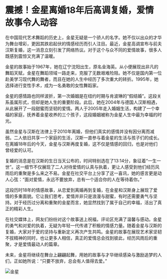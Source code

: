 # 震撼！金星离婚18年后高调复婚，爱情故事令人动容

在中国现代艺术舞蹈的历史上，金星无疑是一个骄人的名字。她不仅以出众的才华为舞台增彩，更因其跌宕起伏的情感经历而引人注目。最近，金星高调宣布与前夫汉斯复婚，这一消息立刻引发了网络热议。对于这个与众不同的爱情故事，很多人既感到震惊又充满了温暖。

金星的故事始于1967年，她在辽宁沈阳出生，原名金海英。从小便展现出非凡的舞蹈天赋，金星在舞蹈领域一路走来，克服了无数艰难险阻。她不仅是国内第一位赴美学习现代舞的舞者，而且在她的人生中经历了多次重大的转折。1995年，她选择进行变性手术，成为一名勇敢的女性舞蹈家。

金星的感情路也同样波折，第一次婚姻是在纽约时期与肯波琳的“假结婚”。这段关系虽属形式，但却是她人生的重要阶段。此后，她在2004年与德国人汉斯相遇，从此展开了一段甜蜜而坚韧的爱情。两人于2005年走入婚姻生活，构建了一个幸福的家庭，抚养着金星收养的三个孩子，这段婚姻被称为金星人生中最为幸福的时光。

虽然金星与汉斯在法律上于2010年离婚，但他们真实的感情并没有因分离而减弱。二人依旧共享一个家庭的生活，汉斯一直参与着金星的生活与孩子们的成长。在离婚18年后的今天，金星与汉斯再度复婚，这不仅是情感的回归，也是对他们曾经爱的认可。

复婚的消息是在汉斯的生日当天公布的，时间特别选在了13:14分，象征着“一生一世”。这一细节不仅展现了二人对待爱情的认真与执着，更让人感受到他们经历风雨后的重聚是多么来之不易。金星在社交平台上分享了这一喜讯，她的感言更是动人心弦：“面对爱情，永远不要放弃，总有一个适合你的人在等待着你。”

这段历时18年的情感故事，从恋爱到离婚再到复婚，在金星和汉斯身上展现了爱情的多重面貌。它让我们思考，爱情并非只是浪漫与甜蜜，有时还需要勇气与坚持。对于经历过分离和重聚的金星而言，她显然找到了属于自己的幸福，活出了真正的精彩人生。

在社交媒体上，网友们纷纷对这个故事送上祝福，评论区充满了温馨与感动。金星的勇气和对爱的执着，无疑为年轻一代传递了积极的情感力量。随着金星与汉斯的复婚，大家对于爱的坚持与重新定义再次产生共鸣。金星的故事在展现艺术家坚韧不拔精神的同时，也让更多人相信，真正的爱情总会找到彼此，经历风雨后的重聚，才是爱情最动人的篇章。

未来，金星将继续在舞台上翩翩起舞，用她的故事与才华继续感染与激励追梦的人们，正如她所说：“只要不放弃，总会有人值得去爱。” 

![金星](//q5.itc.cn/q_70,c_lfill,w_60,h_60,g_face/images03/20240422/5335cf0044214e12b938fca3b18c3287.jpeg)
<!-- tcd_original_link https://m.sohu.com/a/831294112_121956424/?pvid=000115_3w_a -->
